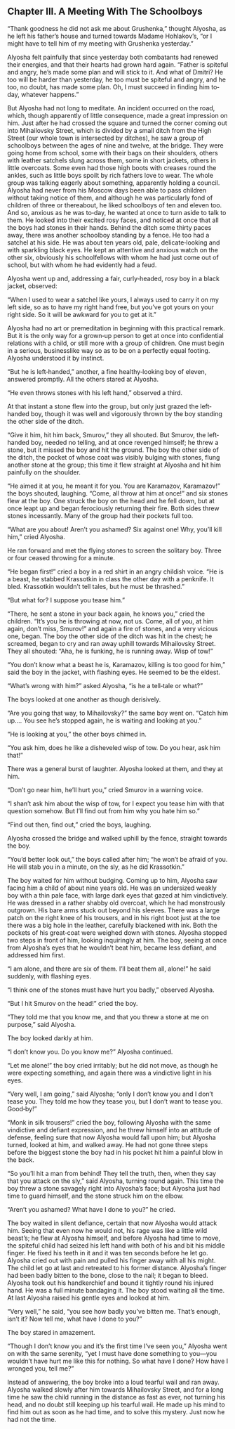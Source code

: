 ## Chapter III. A Meeting With The Schoolboys


“Thank goodness he did not ask me about Grushenka,” thought Alyosha, as he
left his father’s house and turned towards Madame Hohlakov’s, “or I might
have to tell him of my meeting with Grushenka yesterday.”

Alyosha felt painfully that since yesterday both combatants had renewed
their energies, and that their hearts had grown hard again. “Father is
spiteful and angry, he’s made some plan and will stick to it. And what of
Dmitri? He too will be harder than yesterday, he too must be spiteful and
angry, and he too, no doubt, has made some plan. Oh, I must succeed in
finding him to‐day, whatever happens.”

But Alyosha had not long to meditate. An incident occurred on the road,
which, though apparently of little consequence, made a great impression on
him. Just after he had crossed the square and turned the corner coming out
into Mihailovsky Street, which is divided by a small ditch from the High
Street (our whole town is intersected by ditches), he saw a group of
schoolboys between the ages of nine and twelve, at the bridge. They were
going home from school, some with their bags on their shoulders, others
with leather satchels slung across them, some in short jackets, others in
little overcoats. Some even had those high boots with creases round the
ankles, such as little boys spoilt by rich fathers love to wear. The whole
group was talking eagerly about something, apparently holding a council.
Alyosha had never from his Moscow days been able to pass children without
taking notice of them, and although he was particularly fond of children
of three or thereabout, he liked schoolboys of ten and eleven too. And so,
anxious as he was to‐day, he wanted at once to turn aside to talk to them.
He looked into their excited rosy faces, and noticed at once that all the
boys had stones in their hands. Behind the ditch some thirty paces away,
there was another schoolboy standing by a fence. He too had a satchel at
his side. He was about ten years old, pale, delicate‐looking and with
sparkling black eyes. He kept an attentive and anxious watch on the other
six, obviously his schoolfellows with whom he had just come out of school,
but with whom he had evidently had a feud.

Alyosha went up and, addressing a fair, curly‐headed, rosy boy in a black
jacket, observed:

“When I used to wear a satchel like yours, I always used to carry it on my
left side, so as to have my right hand free, but you’ve got yours on your
right side. So it will be awkward for you to get at it.”

Alyosha had no art or premeditation in beginning with this practical
remark. But it is the only way for a grown‐up person to get at once into
confidential relations with a child, or still more with a group of
children. One must begin in a serious, businesslike way so as to be on a
perfectly equal footing. Alyosha understood it by instinct.

“But he is left‐handed,” another, a fine healthy‐looking boy of eleven,
answered promptly. All the others stared at Alyosha.

“He even throws stones with his left hand,” observed a third.

At that instant a stone flew into the group, but only just grazed the
left‐handed boy, though it was well and vigorously thrown by the boy
standing the other side of the ditch.

“Give it him, hit him back, Smurov,” they all shouted. But Smurov, the
left‐handed boy, needed no telling, and at once revenged himself; he threw
a stone, but it missed the boy and hit the ground. The boy the other side
of the ditch, the pocket of whose coat was visibly bulging with stones,
flung another stone at the group; this time it flew straight at Alyosha
and hit him painfully on the shoulder.

“He aimed it at you, he meant it for you. You are Karamazov, Karamazov!”
the boys shouted, laughing. “Come, all throw at him at once!” and six
stones flew at the boy. One struck the boy on the head and he fell down,
but at once leapt up and began ferociously returning their fire. Both
sides threw stones incessantly. Many of the group had their pockets full
too.

“What are you about! Aren’t you ashamed? Six against one! Why, you’ll kill
him,” cried Alyosha.

He ran forward and met the flying stones to screen the solitary boy. Three
or four ceased throwing for a minute.

“He began first!” cried a boy in a red shirt in an angry childish voice.
“He is a beast, he stabbed Krassotkin in class the other day with a
penknife. It bled. Krassotkin wouldn’t tell tales, but he must be
thrashed.”

“But what for? I suppose you tease him.”

“There, he sent a stone in your back again, he knows you,” cried the
children. “It’s you he is throwing at now, not us. Come, all of you, at
him again, don’t miss, Smurov!” and again a fire of stones, and a very
vicious one, began. The boy the other side of the ditch was hit in the
chest; he screamed, began to cry and ran away uphill towards Mihailovsky
Street. They all shouted: “Aha, he is funking, he is running away. Wisp of
tow!”

“You don’t know what a beast he is, Karamazov, killing is too good for
him,” said the boy in the jacket, with flashing eyes. He seemed to be the
eldest.

“What’s wrong with him?” asked Alyosha, “is he a tell‐tale or what?”

The boys looked at one another as though derisively.

“Are you going that way, to Mihailovsky?” the same boy went on. “Catch him
up.... You see he’s stopped again, he is waiting and looking at you.”

“He is looking at you,” the other boys chimed in.

“You ask him, does he like a disheveled wisp of tow. Do you hear, ask him
that!”

There was a general burst of laughter. Alyosha looked at them, and they at
him.

“Don’t go near him, he’ll hurt you,” cried Smurov in a warning voice.

“I shan’t ask him about the wisp of tow, for I expect you tease him with
that question somehow. But I’ll find out from him why you hate him so.”

“Find out then, find out,” cried the boys, laughing.

Alyosha crossed the bridge and walked uphill by the fence, straight
towards the boy.

“You’d better look out,” the boys called after him; “he won’t be afraid of
you. He will stab you in a minute, on the sly, as he did Krassotkin.”

The boy waited for him without budging. Coming up to him, Alyosha saw
facing him a child of about nine years old. He was an undersized weakly
boy with a thin pale face, with large dark eyes that gazed at him
vindictively. He was dressed in a rather shabby old overcoat, which he had
monstrously outgrown. His bare arms stuck out beyond his sleeves. There
was a large patch on the right knee of his trousers, and in his right boot
just at the toe there was a big hole in the leather, carefully blackened
with ink. Both the pockets of his great‐coat were weighed down with
stones. Alyosha stopped two steps in front of him, looking inquiringly at
him. The boy, seeing at once from Alyosha’s eyes that he wouldn’t beat
him, became less defiant, and addressed him first.

“I am alone, and there are six of them. I’ll beat them all, alone!” he
said suddenly, with flashing eyes.

“I think one of the stones must have hurt you badly,” observed Alyosha.

“But I hit Smurov on the head!” cried the boy.

“They told me that you know me, and that you threw a stone at me on
purpose,” said Alyosha.

The boy looked darkly at him.

“I don’t know you. Do you know me?” Alyosha continued.

“Let me alone!” the boy cried irritably; but he did not move, as though he
were expecting something, and again there was a vindictive light in his
eyes.

“Very well, I am going,” said Alyosha; “only I don’t know you and I don’t
tease you. They told me how they tease you, but I don’t want to tease you.
Good‐by!”

“Monk in silk trousers!” cried the boy, following Alyosha with the same
vindictive and defiant expression, and he threw himself into an attitude
of defense, feeling sure that now Alyosha would fall upon him; but Alyosha
turned, looked at him, and walked away. He had not gone three steps before
the biggest stone the boy had in his pocket hit him a painful blow in the
back.

“So you’ll hit a man from behind! They tell the truth, then, when they say
that you attack on the sly,” said Alyosha, turning round again. This time
the boy threw a stone savagely right into Alyosha’s face; but Alyosha just
had time to guard himself, and the stone struck him on the elbow.

“Aren’t you ashamed? What have I done to you?” he cried.

The boy waited in silent defiance, certain that now Alyosha would attack
him. Seeing that even now he would not, his rage was like a little wild
beast’s; he flew at Alyosha himself, and before Alyosha had time to move,
the spiteful child had seized his left hand with both of his and bit his
middle finger. He fixed his teeth in it and it was ten seconds before he
let go. Alyosha cried out with pain and pulled his finger away with all
his might. The child let go at last and retreated to his former distance.
Alyosha’s finger had been badly bitten to the bone, close to the nail; it
began to bleed. Alyosha took out his handkerchief and bound it tightly
round his injured hand. He was a full minute bandaging it. The boy stood
waiting all the time. At last Alyosha raised his gentle eyes and looked at
him.

“Very well,” he said, “you see how badly you’ve bitten me. That’s enough,
isn’t it? Now tell me, what have I done to you?”

The boy stared in amazement.

“Though I don’t know you and it’s the first time I’ve seen you,” Alyosha
went on with the same serenity, “yet I must have done something to you—you
wouldn’t have hurt me like this for nothing. So what have I done? How have
I wronged you, tell me?”

Instead of answering, the boy broke into a loud tearful wail and ran away.
Alyosha walked slowly after him towards Mihailovsky Street, and for a long
time he saw the child running in the distance as fast as ever, not turning
his head, and no doubt still keeping up his tearful wail. He made up his
mind to find him out as soon as he had time, and to solve this mystery.
Just now he had not the time.



